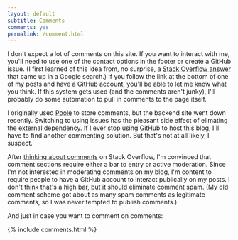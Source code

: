 ```yaml
---
layout: default
subtitle: Comments
comments: yes
permalink: /comment.html
---
```


I don't expect a lot of comments on this site. If you want to interact
with me, you'll need to use one of the contact options in the footer
or create a GitHub issue. (I first learned of this idea from, no
surprise, a
[Stack Overflow answer](http://stackoverflow.com/a/33745584/1438) that
came up in a Google search.) If you follow the link at the bottom of
one of my posts and have a GitHub account, you'll be able to let
me know what you think. If this system gets used (and the comments aren't
junky), I'll probably do some automation to pull in comments to the
page itself.

I originally used
[Poole](http://hawksworx.com/blog/adding-a-static-comments-system-to-my-jekyll-build/)
to store comments, but the backend site went down recently. Switching
to using issues has the pleasant side effect of elimating the external
dependency. If I ever stop using GitHub to host this blog, I'll have
to find another commenting solution. But that's not at all likely, I
suspect.

After
[thinking about comments](http://meta.stackexchange.com/q/204402/1438)
on Stack Overflow, I'm convinced that comment sections require either
a bar to entry or active moderation. Since I'm not interested in
moderating comments on my blog, I'm content to require people to have
a GitHub account to interact publically on my posts. I don't think
that's a high bar, but it should eliminate comment spam. (My old
comment scheme got about as many spam comments as legitimate comments,
so I was never tempted to publish comments.)

And just in case you want to comment on comments:

{% include comments.html %}
